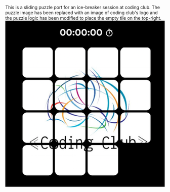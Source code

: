 This is a sliding puzzle port for an ice-breaker session at coding club. The puzzle image has been replaced with an image of coding club's logo and the puzzle logic has been modified to place the empty tile on the top-right.
![sample image](./assets/sample_image.png)
